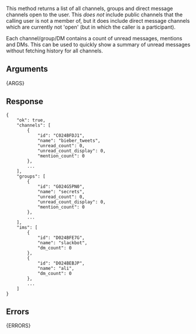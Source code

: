 
This method returns a list of all channels, groups and direct message channels open to the user. This
*does not* include public channels that the calling user is not a member of, but it does include
direct message channels which are currently not 'open' (but in which the caller is a participant).

Each channel/group/DM contains a count of unread messages, mentions and DMs. This can be used to quickly
show a summary of unread messages without fetching history for all channels.


## Arguments

{ARGS}


## Response

	{
	    "ok": true,
	    "channels": [
	        {
	            "id": "C024BFDJ1",
	            "name": "bieber_tweets",
	            "unread_count": 0,
	            "unread_count_display": 0,
	            "mention_count": 0
	        },
	        ...
	    ],
	    "groups": [
	        {
	            "id": "G024G5PN0",
	            "name": "secrets",
	            "unread_count": 0,
	            "unread_count_display": 0,
	            "mention_count": 0
	        },
	        ...
	    ],
	    "ims": [
        	{
	            "id": "D024BFE7G",
	            "name": "slackbot",
	            "dm_count": 0
	        },
	        {
	            "id": "D024BEBJP",
	            "name": "ali",
	            "dm_count": 0
	        },
	        ...
	    ]
	}


## Errors

{ERRORS}
